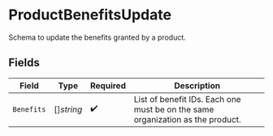 # ProductBenefitsUpdate

Schema to update the benefits granted by a product.


## Fields

| Field                                                                          | Type                                                                           | Required                                                                       | Description                                                                    |
| ------------------------------------------------------------------------------ | ------------------------------------------------------------------------------ | ------------------------------------------------------------------------------ | ------------------------------------------------------------------------------ |
| `Benefits`                                                                     | []*string*                                                                     | :heavy_check_mark:                                                             | List of benefit IDs. Each one must be on the same organization as the product. |
